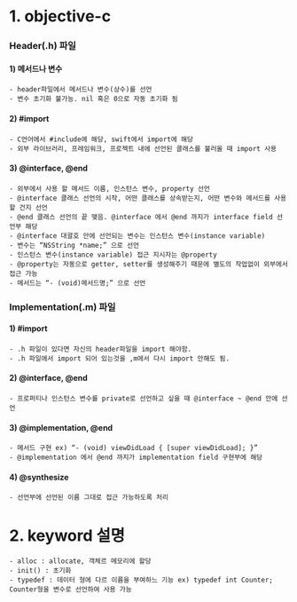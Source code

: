 # 1. objective-c
### Header(.h) 파일
 #### 1) 메서드나 변수
    - header파일에서 메서드나 변수(상수)를 선언
    - 변수 초기화 불가능. nil 혹은 0으로 자동 초기화 됨
 #### 2) #import
    - C언어에서 #include에 해당, swift에서 import에 해당
    - 외부 라이브러리, 프레임워크, 프로젝트 내에 선언된 클래스를 불러올 때 import 사용
 #### 3) @interface, @end
    - 외부에서 사용 할 메서드 이름, 인스턴스 변수, property 선언
    - @interface 클래스 선언의 시작, 어떤 클래스를 상속받는지, 어떤 변수와 메서드를 사용 할 건지 선언
    - @end 클래스 선언의 끝 맺음. @interface 에서 @end 까지가 interface field 선언부 해당
    - @interface 대괄호 안에 선언되는 변수는 인스턴스 변수(instance variable)
    - 변수는 “NSString *name;” 으로 선언
    - 인스턴스 변수(instance variable) 접근 지시자는 @property
    - @property는 자동으로 getter, setter를 생성해주기 때문에 별도의 작업없이 외부에서 접근 가능
    - 메서드는 “- (void)메서드명;” 으로 선언
### Implementation(.m) 파일
 #### 1) #import
    - .h 파일이 있다면 자신의 header파일을 import 해야함.
    - .h 파일에서 import 되어 있는것을 ,m에서 다시 import 안해도 됨.
 #### 2) @interface, @end
    - 프로퍼티나 인스턴스 변수를 private로 선언하고 싶을 때 @interface ~ @end 안에 선언
 #### 3) @implementation, @end
    - 메서드 구현 ex) “- (void) viewDidLoad { [super viewDidLoad]; }”
    - @implementation 에서 @end 까지가 implementation field 구현부에 해당
 #### 4) @synthesize
    - 선언부에 선언된 이름 그대로 접근 가능하도록 처리

# 2. keyword 설명
    - alloc : allocate, 객체르 메모리에 할당
    - init() : 초기화
    - typedef : 데이터 형에 다르 이름을 부여하느 기능 ex) typedef int Counter; Counter형을 변수로 선언하여 사용 가능
